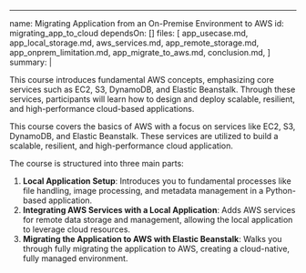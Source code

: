 ---
name: Migrating Application from an On-Premise Environment to AWS
id: migrating_app_to_cloud
dependsOn: []
files:
  [
    app_usecase.md,
    app_local_storage.md,
    aws_services.md,
    app_remote_storage.md,
    app_onprem_limitation.md,
    app_migrate_to_aws.md,
    conclusion.md,
  ]
summary: |

  This course introduces fundamental AWS concepts, emphasizing core services such as EC2, S3, DynamoDB, and Elastic Beanstalk. Through these services, participants will learn how to design and deploy scalable, resilient, and high-performance cloud-based applications.


This course covers the basics of AWS with a focus on services like EC2, S3, DynamoDB, and Elastic Beanstalk. These services are utilized to build a scalable, resilient, and high-performance cloud application.

The course is structured into three main parts:

1. **Local Application Setup**: Introduces you to fundamental processes like file handling, image processing, and metadata management in a Python-based application.
2. **Integrating AWS Services with a Local Application**: Adds AWS services for remote data storage and management, allowing the local application to leverage cloud resources.
3. **Migrating the Application to AWS with Elastic Beanstalk**: Walks you through fully migrating the application to AWS, creating a cloud-native, fully managed environment.
